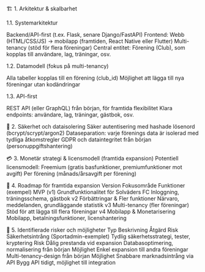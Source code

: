 🏗 1. Arkitektur & skalbarhet

1.1. Systemarkitektur

Backend/API-first (t.ex. Flask, senare Django/FastAPI)
Frontend: Webb (HTML/CSS/JS) → mobilapp (framtiden, React Native eller Flutter)
Multi-tenancy (stöd för flera föreningar)
Central entitet: Förening (Club), som kopplas till användare, lag, träningar, osv.

1.2. Datamodell (fokus på multi-tenancy)

Alla tabeller kopplas till en förening (club_id)
Möjlighet att lägga till nya föreningar utan kodändringar

1.3. API-first

REST API (eller GraphQL) från början, för framtida flexibilitet
Klara endpoints: användare, lag, träningar, gästbok, osv.

🔐 2. Säkerhet och dataisolering
Säker autentisering med hashade lösenord (bcrypt/scrypt/argon2)
Dataseparation: varje förenings data är isolerad med tydliga åtkomstregler
GDPR och dataintegritet från början (personuppgiftshantering)

💳 3. Monetär strategi & licensmodell (framtida expansion)
Potentiell licensmodell:
Freemium (gratis basfunktioner, premiumfunktioner mot avgift)
Per förening (månads/årsavgift per förening)

🚧 4. Roadmap för framtida expansion
Version	Fokusområde	Funktioner (exempel)
MVP (v1)	Grundfunktionalitet för Solväders FC	Inloggning, träningsschema, gästbok
v2	Förbättringar & Fler funktioner	Närvaro, meddelanden, grundläggande statistik
v3	Multi-tenancy (fler föreningar)	Stöd för att lägga till flera föreningar
v4	Mobilapp & Monetarisering	Mobilapp, betalningsfunktioner, licenshantering

🚦 5. Identifierade risker och möjligheter
Typ	Beskrivning	Åtgärd
Risk	Säkerhetsintrång (Sportadmin-exemplet)	Tydlig säkerhetsstrategi, tester, kryptering
Risk	Dålig prestanda vid expansion	Databasoptimering, normalisering från början
Möjlighet	Enkel expansion till andra föreningar	Multi-tenancy-design från början
Möjlighet	Snabbare marknadsintrång via API	Bygg API tidigt, möjlighet till integration
